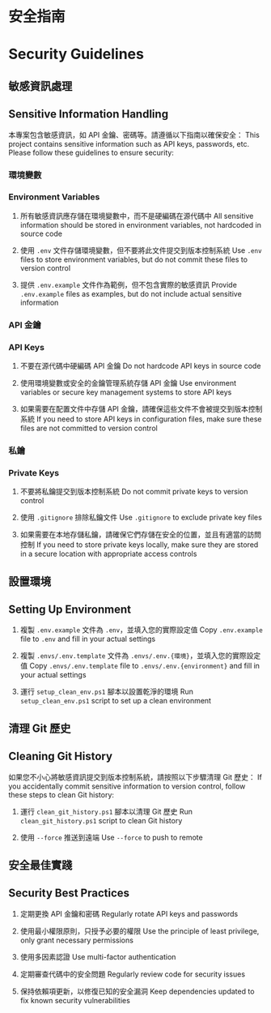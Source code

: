 # 安全指南
# Security Guidelines

## 敏感資訊處理
## Sensitive Information Handling

本專案包含敏感資訊，如 API 金鑰、密碼等。請遵循以下指南以確保安全：
This project contains sensitive information such as API keys, passwords, etc. Please follow these guidelines to ensure security:

### 環境變數
### Environment Variables

1. 所有敏感資訊應存儲在環境變數中，而不是硬編碼在源代碼中
   All sensitive information should be stored in environment variables, not hardcoded in source code

2. 使用 `.env` 文件存儲環境變數，但不要將此文件提交到版本控制系統
   Use `.env` files to store environment variables, but do not commit these files to version control

3. 提供 `.env.example` 文件作為範例，但不包含實際的敏感資訊
   Provide `.env.example` files as examples, but do not include actual sensitive information

### API 金鑰
### API Keys

1. 不要在源代碼中硬編碼 API 金鑰
   Do not hardcode API keys in source code

2. 使用環境變數或安全的金鑰管理系統存儲 API 金鑰
   Use environment variables or secure key management systems to store API keys

3. 如果需要在配置文件中存儲 API 金鑰，請確保這些文件不會被提交到版本控制系統
   If you need to store API keys in configuration files, make sure these files are not committed to version control

### 私鑰
### Private Keys

1. 不要將私鑰提交到版本控制系統
   Do not commit private keys to version control

2. 使用 `.gitignore` 排除私鑰文件
   Use `.gitignore` to exclude private key files

3. 如果需要在本地存儲私鑰，請確保它們存儲在安全的位置，並且有適當的訪問控制
   If you need to store private keys locally, make sure they are stored in a secure location with appropriate access controls

## 設置環境
## Setting Up Environment

1. 複製 `.env.example` 文件為 `.env`，並填入您的實際設定值
   Copy `.env.example` file to `.env` and fill in your actual settings

2. 複製 `.envs/.env.template` 文件為 `.envs/.env.{環境}`，並填入您的實際設定值
   Copy `.envs/.env.template` file to `.envs/.env.{environment}` and fill in your actual settings

3. 運行 `setup_clean_env.ps1` 腳本以設置乾淨的環境
   Run `setup_clean_env.ps1` script to set up a clean environment

## 清理 Git 歷史
## Cleaning Git History

如果您不小心將敏感資訊提交到版本控制系統，請按照以下步驟清理 Git 歷史：
If you accidentally commit sensitive information to version control, follow these steps to clean Git history:

1. 運行 `clean_git_history.ps1` 腳本以清理 Git 歷史
   Run `clean_git_history.ps1` script to clean Git history

2. 使用 `--force` 推送到遠端
   Use `--force` to push to remote

## 安全最佳實踐
## Security Best Practices

1. 定期更換 API 金鑰和密碼
   Regularly rotate API keys and passwords

2. 使用最小權限原則，只授予必要的權限
   Use the principle of least privilege, only grant necessary permissions

3. 使用多因素認證
   Use multi-factor authentication

4. 定期審查代碼中的安全問題
   Regularly review code for security issues

5. 保持依賴項更新，以修復已知的安全漏洞
   Keep dependencies updated to fix known security vulnerabilities
